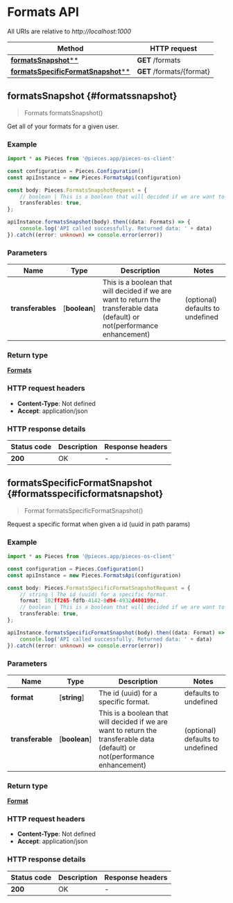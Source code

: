 # Formats API

All URIs are relative to *http://localhost:1000*

Method | HTTP request
------------- | -------------
[**formatsSnapshot****](FormatsApi#formatssnapshot) | **GET** /formats
[**formatsSpecificFormatSnapshot****](FormatsApi#formatsspecificformatsnapshot) | **GET** /formats/\{format\}


## **formatsSnapshot** {#formatssnapshot}
> Formats formatsSnapshot()

Get all of your formats for a given user.

### Example

```typescript
import * as Pieces from '@pieces.app/pieces-os-client'

const configuration = Pieces.Configuration()
const apiInstance = new Pieces.FormatsApi(configuration)

const body: Pieces.FormatsSnapshotRequest = {
    // boolean | This is a boolean that will decided if we are want to return the transferable data (default) or not(performance enhancement) (optional)
    transferables: true,
};

apiInstance.formatsSnapshot(body).then((data: Formats) => {
    console.log('API called successfully. Returned data: ' + data)
}).catch((error: unknown) => console.error(error))
```

### Parameters

Name | Type | Description  | Notes
------------- | ------------- | ------------- | -------------
 **transferables** | [**boolean**] | This is a boolean that will decided if we are want to return the transferable data (default) or not(performance enhancement) | (optional) defaults to undefined


### Return type

[**Formats**](../models/Formats)

### HTTP request headers

- **Content-Type**: Not defined
- **Accept**: application/json


### HTTP response details
| Status code | Description | Response headers
|-------------|-------------|------------------
**200** | OK |  -  |

## **formatsSpecificFormatSnapshot** {#formatsspecificformatsnapshot}
> Format formatsSpecificFormatSnapshot()

Request a specific format when given a id (uuid in path params)

### Example

```typescript
import * as Pieces from '@pieces.app/pieces-os-client'

const configuration = Pieces.Configuration()
const apiInstance = new Pieces.FormatsApi(configuration)

const body: Pieces.FormatsSpecificFormatSnapshotRequest = {
    // string | The id (uuid) for a specific format.
    format: 102ff265-fdfb-4142-8d94-4932d400199c,
    // boolean | This is a boolean that will decided if we are want to return the transferable data (default) or not(performance enhancement) (optional)
    transferable: true,
};

apiInstance.formatsSpecificFormatSnapshot(body).then((data: Format) => {
    console.log('API called successfully. Returned data: ' + data)
}).catch((error: unknown) => console.error(error))
```

### Parameters

Name | Type | Description  | Notes
------------- | ------------- | ------------- | -------------
 **format** | [**string**] | The id (uuid) for a specific format. | defaults to undefined
 **transferable** | [**boolean**] | This is a boolean that will decided if we are want to return the transferable data (default) or not(performance enhancement) | (optional) defaults to undefined


### Return type

[**Format**](../models/Format)

### HTTP request headers

- **Content-Type**: Not defined
- **Accept**: application/json


### HTTP response details
| Status code | Description | Response headers
|-------------|-------------|------------------
**200** | OK |  -  |


